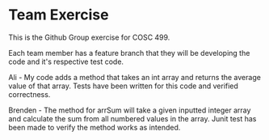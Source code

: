 # Team Exercise

This is the Github Group exercise for COSC 499.

Each team member has a feature branch that they will be developing the code and it's respective test code.

Ali - My code adds a method that takes an int array and returns the average value of that array. Tests have been written for this code and verified correctness.

Brenden - The method for arrSum will take a given inputted integer array and calculate the sum from all numbered values in the array. Junit test has been made to verify the method works as intended.
